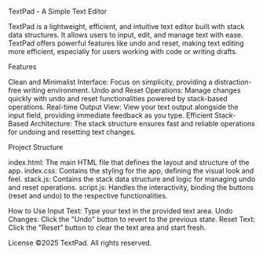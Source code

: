 TextPad - A Simple Text Editor

TextPad is a lightweight, efficient, and intuitive text editor built with stack data structures. It allows users to input, edit, and manage text with ease. TextPad offers powerful features like undo and reset, making text editing more efficient, especially for users working with code or writing drafts.

Features

Clean and Minimalist Interface: Focus on simplicity, providing a distraction-free writing environment.
Undo and Reset Operations: Manage changes quickly with undo and reset functionalities powered by stack-based operations.
Real-time Output View: View your text output alongside the input field, providing immediate feedback as you type.
Efficient Stack-Based Architecture: The stack structure ensures fast and reliable operations for undoing and resetting text changes.

Project Structure

index.html: The main HTML file that defines the layout and structure of the app.
index.css: Contains the styling for the app, defining the visual look and feel.
stack.js: Contains the stack data structure and logic for managing undo and reset operations.
script.js: Handles the interactivity, binding the buttons (reset and undo) to the respective functionalities.

How to Use
Input Text: Type your text in the provided text area.
Undo Changes: Click the "Undo" button to revert to the previous state.
Reset Text: Click the "Reset" button to clear the text area and start fresh.

License
©2025 TextPad. All rights reserved.
